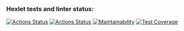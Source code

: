 ### Hexlet tests and linter status:
[![Actions Status](https://github.com/ajib6ept/python-project-lvl3/workflows/hexlet-check/badge.svg)](https://github.com/ajib6ept/python-project-lvl3/actions)
[![Actions Status](https://github.com/ajib6ept/python-project-lvl3/workflows/hexlet-code/badge.svg)](https://github.com/ajib6ept/python-project-lvl2/actions)
[![Maintainability](https://api.codeclimate.com/v1/badges/08d703e844f143c91c51/maintainability)](https://codeclimate.com/github/ajib6ept/python-project-lvl3/maintainability)
[![Test Coverage](https://api.codeclimate.com/v1/badges/08d703e844f143c91c51/test_coverage)](https://codeclimate.com/github/ajib6ept/python-project-lvl3/test_coverage)